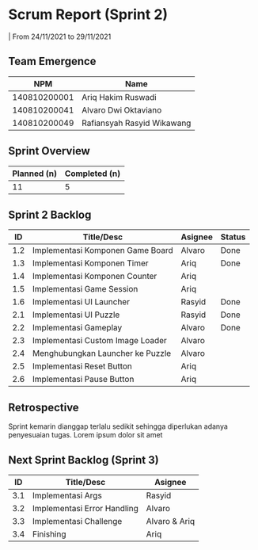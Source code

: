 # Scrum Report (Sprint 2)

| From 24/11/2021 to 29/11/2021

## Team Emergence

| NPM          | Name                       |
| ------------ | -------------------------- |
| 140810200001 | Ariq Hakim Ruswadi         |
| 140810200041 | Alvaro Dwi Oktaviano       |
| 140810200049 | Rafiansyah Rasyid Wikawang |

## Sprint Overview

| Planned (n) | Completed (n) |
| ----------- | ------------- |
| 11          | 5             |

## Sprint 2 Backlog

| ID  | Title/Desc                       | Asignee | Status |
| --- | -------------------------------- | ------- | ------ |
| 1.2 | Implementasi Komponen Game Board | Alvaro  | Done  |
| 1.3 | Implementasi Komponen Timer      | Ariq    | Done  |
| 1.4 | Implementasi Komponen Counter    | Ariq    |        |
| 1.5 | Implementasi Game Session        | Ariq    |        |
| 1.6 | Implementasi UI Launcher         | Rasyid  | Done   |
| 2.1 | Implementasi UI Puzzle           | Rasyid  | Done   |
| 2.2 | Implementasi Gameplay            | Alvaro  | Done   |
| 2.3 | Implementasi Custom Image Loader | Alvaro  |        |
| 2.4 | Menghubungkan Launcher ke Puzzle | Alvaro  |        |
| 2.5 | Implementasi Reset Button        | Ariq    |        |
| 2.6 | Implementasi Pause Button        | Ariq    |        |

## Retrospective

Sprint kemarin dianggap terlalu sedikit sehingga diperlukan adanya penyesuaian tugas. Lorem ipsum dolor sit amet

## Next Sprint Backlog (Sprint 3)

| ID  | Title/Desc                  | Asignee       |
| --- | --------------------------- | ------------- |
| 3.1 | Implementasi Args           | Rasyid        |
| 3.2 | Implementasi Error Handling | Alvaro        |
| 3.3 | Implementasi Challenge      | Alvaro & Ariq |
| 3.4 | Finishing                   | Ariq          |